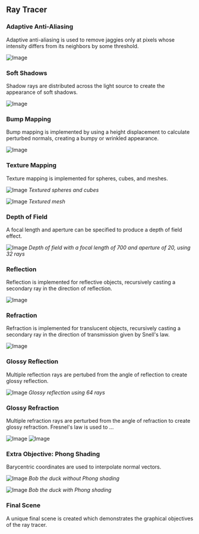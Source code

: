 ## Ray Tracer

### Adaptive Anti-Aliasing
Adaptive anti-aliasing is used to remove jaggies only at pixels whose intensity differs from its neighbors by some threshold.

![Image](nonhier_anti_alias.png)

### Soft Shadows 
Shadow rays are distributed across the light source to create the appearance of soft shadows.

![Image](nonhier_soft.png)

### Bump Mapping
Bump mapping is implemented by using a height displacement to calculate perturbed normals, creating a bumpy or wrinkled appearance.

![Image](simple_bump.png)

### Texture Mapping
Texture mapping is implemented for spheres, cubes, and meshes.

![Image](simple_texture.png)
*Textured spheres and cubes*

![Image](spot_textured.png)
*Textured mesh*

### Depth of Field
A focal length and aperture can be specified to produce a depth of field effect.

![Image](nonhier_dof_700_20_32.png)
*Depth of field with a focal length of 700 and aperture of 20, using 32 rays*

### Reflection
Reflection is implemented for reflective objects, recursively casting a secondary ray in the direction of reflection.

![Image](nonhier_reflection.png)

### Refraction
Refraction is implemented for translucent objects, recursively casting a secondary ray in the direction of transmission given by Snell's law.

![Image](simple-cows_refract_1.01.png)

### Glossy Reflection
Multiple reflection rays are pertubed from the angle of reflection to create glossy reflection.

![Image](nonhier_glossy_reflection_64_0.1.png) 
*Glossy reflection using 64 rays*

### Glossy Refraction
Multiple refraction rays are perturbed from the angle of refraction to create glossy refraction. Fresnel's law is used to ...

![Image](simple-cows_glossy_refract_4.png)
![Image](simple-cows_glossy_refract_64.png)

### Extra Objective: Phong Shading
Barycentric coordinates are used to interpolate normal vectors.

![Image](bob_no_phong.png) 
*Bob the duck without Phong shading*

![Image](bob_phong.png)
*Bob the duck with Phong shading*

### Final Scene
A unique final scene is created which demonstrates the graphical objectives of the ray tracer.